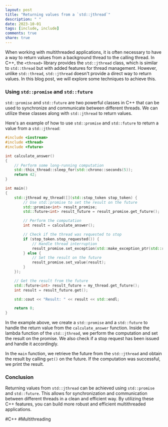 ```yaml
---
layout: post
title: "Returning values from a `std::jthread`"
description: " "
date: 2023-10-01
tags: [include, include]
comments: true
share: true
---
```


When working with multithreaded applications, it is often necessary to have a way to return values from a background thread to the calling thread. In C++, the `<thread>` library provides the `std::jthread` class, which is similar to `std::thread` but with added features for thread management. However, unlike `std::thread`, `std::jthread` doesn't provide a direct way to return values. In this blog post, we will explore some techniques to achieve this.

### Using `std::promise` and `std::future`

`std::promise` and `std::future` are two powerful classes in C++ that can be used to synchronize and communicate between different threads. We can utilize these classes along with `std::jthread` to return values.

Here's an example of how to use `std::promise` and `std::future` to return a value from a `std::jthread`:

```cpp
#include <iostream>
#include <thread>
#include <future>

int calculate_answer()
{
    // Perform some long-running computation
    std::this_thread::sleep_for(std::chrono::seconds(5));
    return 42;
}

int main()
{
    std::jthread my_thread([](std::stop_token stop_token) {
        // Use std::promise to set the result on the future
        std::promise<int> result_promise;
        std::future<int> result_future = result_promise.get_future();

        // Perform the computation
        int result = calculate_answer();

        // Check if the thread was requested to stop
        if (stop_token.stop_requested()) {
            // Handle thread interruption
            result_promise.set_exception(std::make_exception_ptr(std::runtime_error("Thread was interrupted")));
        } else {
            // Set the result on the future
            result_promise.set_value(result);
        }
    });

    // Get the result from the future
    std::future<int> result_future = my_thread.get_future();
    int result = result_future.get();

    std::cout << "Result: " << result << std::endl;

    return 0;
}
```

In the example above, we create a `std::promise` and a `std::future` to handle the return value from the `calculate_answer` function. Inside the lambda function of the `std::jthread`, we perform the computation and set the result on the promise. We also check if a stop request has been issued and handle it accordingly.

In the `main` function, we retrieve the future from the `std::jthread` and obtain the result by calling `get()` on the future. If the computation was successful, we print the result.

### Conclusion

Returning values from `std::jthread` can be achieved using `std::promise` and `std::future`. This allows for synchronization and communication between different threads in a clean and efficient way. By utilizing these C++ features, you can build more robust and efficient multithreaded applications.

#C++ #Multithreading